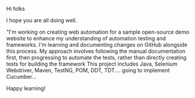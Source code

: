  Hi folks

I hope you are all doing well.

"I'm working on creating web automation for a sample open-source demo website to enhance my understanding of automation testing and frameworks. I'm learning and documenting changes on GitHub alongside this process. My approach involves following the manual documentation first, then progressing to automate the tests, rather than directly creating tests for building the framework This project includes Java, Selenium Webdriver, Maven, TestNG, POM, DDT, TDT.... going to implement Cucumber...

Happy learning!
